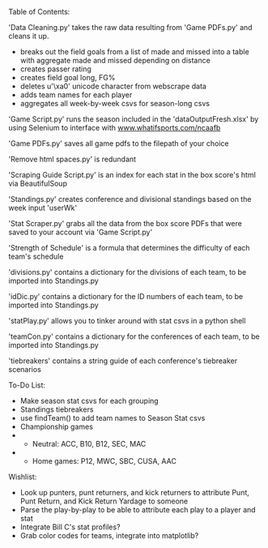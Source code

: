 Table of Contents: 

'Data Cleaning.py' takes the raw data resulting from 'Game PDFs.py' and cleans it up. 
- breaks out the field goals from a list of made and missed into a table with aggregate made and missed depending on distance
- creates passer rating
- creates field goal long, FG%
- deletes u'\xa0' unicode character from webscrape data
- adds team names for each player
- aggregates all week-by-week csvs for season-long csvs

'Game Script.py' runs the season included in the 'dataOutputFresh.xlsx' by using Selenium to interface with www.whatifsports.com/ncaafb

'Game PDFs.py' saves all game pdfs to the filepath of your choice

'Remove html spaces.py' is redundant

'Scraping Guide Script.py' is an index for each stat in the box score's html via BeautifulSoup

'Standings.py' creates conference and divisional standings based on the week input 'userWk'

'Stat Scraper.py' grabs all the data from the box score PDFs that were saved to your account via 'Game Script.py'

'Strength of Schedule' is a formula that determines the difficulty of each team's schedule

'divisions.py' contains a dictionary for the divisions of each team, to be imported into Standings.py

'idDic.py' contains a dictionary for the ID numbers of each team, to be imported into Standings.py

'statPlay.py' allows you to tinker around with stat csvs in a python shell

'teamCon.py' contains a dictionary for the conferences of each team, to be imported into Standings.py

'tiebreakers' contains a string guide of each conference's tiebreaker scenarios


To-Do List: 
- Make season stat csvs for each grouping
- Standings tiebreakers
- use findTeam() to add team names to Season Stat csvs
- Championship games
- - Neutral: ACC, B10, B12, SEC, MAC
- - Home games: P12, MWC, SBC, CUSA, AAC

Wishlist:

- Look up punters, punt returners, and kick returners to attribute Punt, Punt Return, and Kick Return Yardage to someone
- Parse the play-by-play to be able to attribute each play to a player and stat
- Integrate Bill C's stat profiles?
- Grab color codes for teams, integrate into matplotlib?
